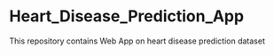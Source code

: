 # Heart_Disease_Prediction_App
This repository contains Web App on heart disease prediction dataset
